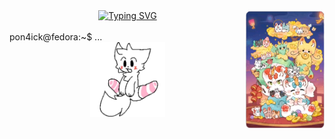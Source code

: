 <div align="center">
    <img src="https://github.com/Pon4ick/Pon4ick/blob/main/assets/banner.png" width="25%" align="right" />
    <a href="https://git.io/typing-svg"><img src="https://readme-typing-svg.demolab.com?font=JetBrains+Mono&weight=100&size=40&duration=4000&pause=300&color=028BF7&center=true&vCenter=true&multiline=true&width=435&height=120&lines=HI!;I'm+Pon4ick" alt="Typing SVG" /></a>
    <br></br>
    <div align="left">
<pr>
        pon4ick@fedora:~$ ...
</pre>
</div>
<img src="https://github.com/Pon4ick/Pon4ick/blob/main/assets/bottom.webp" height="120"  align="center"/>
</div>